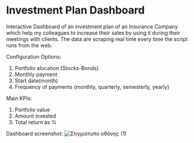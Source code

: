 # Investment Plan Dashboard
Interactive Dashboard of an investment plan of an Insurance Company 
which help my colleagues to increase their sales by using it during their meetings with clients.
The data are scraping real time every time the script runs from the web.

Configuration Options:
1. Portfolio alocation (Stocks-Bonds)
2. Monthly payment
3. Start date(month)
4. Frequency of payments (monthly, quarterly, semesterly, yearly)

Main KPIs:
1. Portfolio value
2. Amount invested
3. Total return as %

Dashboard screenshot:
![Στιγμιότυπο οθόνης (1)](https://user-images.githubusercontent.com/90036187/171159954-eeb2b6ad-48ef-4f59-82cf-87ed8de06cbb.png)
